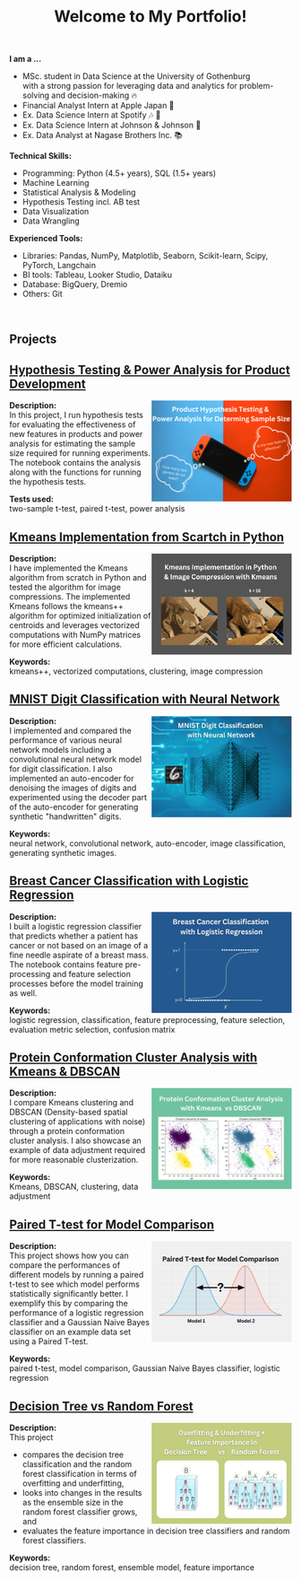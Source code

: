 
<h1 align="center"> Welcome to My Portfolio! </h1>

<br>
    <p><b> I am a ... </b></p>
    <ul>
        <li>MSc. student in Data Science at the University of Gothenburg <br>
        with a strong passion for leveraging data and analytics for problem-solving and decision-making 🔥 </li>
        <li>Financial Analyst Intern at Apple Japan 🍎 </li>
        <li>Ex. Data Science Intern at Spotify 🎶 💚 </li>
        <li>Ex. Data Science Intern at Johnson & Johnson 🏥 </li>
        <li>Ex. Data Analyst at Nagase Brothers Inc. 📚 </li>
    </ul>

**Technical Skills:**
- Programming: Python (4.5+ years), SQL (1.5+ years)
- Machine Learning
- Statistical Analysis & Modeling
- Hypothesis Testing incl. AB test
- Data Visualization
- Data Wrangling

**Experienced Tools:**
- Libraries: Pandas, NumPy, Matplotlib, Seaborn, Scikit-learn, Scipy, PyTorch, Langchain
- BI tools: Tableau, Looker Studio, Dataiku
- Database: BigQuery, Dremio
- Others: Git
<br>

<h2 align="left"><b> Projects </b></h2>

## [Hypothesis Testing & Power Analysis for Product Development](https://deepnote.com/app/yura-ueno/Hypothesis-Test-and-Power-Analysis-5ffe7a7c-f051-45c7-8e27-bda688ba164d)<br>
<a href="https://deepnote.com/app/yura-ueno/Hypothesis-Test-and-Power-Analysis-5ffe7a7c-f051-45c7-8e27-bda688ba164d">
    <img align="right" width="250" height="180" src="coverphotos/hypothesis_test_cover.png">
</a>

**Description:** <br>
In this project, I run hypothesis tests for evaluating the effectiveness of new features in products and power analysis for estimating the sample size required for running experiments. The notebook contains the analysis along with the functions for running the hypothesis tests. 

**Tests used:** <br> 
two-sample t-test, paired t-test, power analysis<br>


## [Kmeans Implementation from Scartch in Python](https://deepnote.com/app/yura-ueno/Kmeans-Implementation-8cf0dda0-2458-45c5-9be1-4c9af4267584)<br>
<a href="https://deepnote.com/app/yura-ueno/Kmeans-Implementation-8cf0dda0-2458-45c5-9be1-4c9af4267584">
    <img align="right" width="250" height="180" src="coverphotos/kmeans_cover.png">
</a>

**Description:** <br>
I have implemented the Kmeans algorithm from scratch in Python and tested the algorithm for image compressions. The implemented Kmeans follows the kmeans++ algorithm for optimized initialization of centroids and leverages vectorized computations with NumPy matrices for more efficient calculations. 

**Keywords:**  
kmeans++, vectorized computations, clustering, image compression  <br>

## [MNIST Digit Classification with Neural Network](https://deepnote.com/app/yura-ueno/Neural-Network-on-MNIST-Digits-c48c503b-d018-4a76-8fc4-6e1ada4eb8ea)<br>
<a href="https://deepnote.com/app/yura-ueno/Neural-Network-on-MNIST-Digits-c48c503b-d018-4a76-8fc4-6e1ada4eb8ea">
    <img align="right" width="250" height="180" src="coverphotos/neural_net.png">
</a>

**Description:** <br>
I implemented and compared the performance of various neural network models including a convolutional neural network model for digit classification. I also implemented an auto-encoder for denoising the images of digits and experimented using the decoder part of the auto-encoder for generating synthetic "handwritten" digits.<br>

**Keywords:**  
neural network, convolutional network, auto-encoder, image classification, generating synthetic images.


## [Breast Cancer Classification with Logistic Regression](https://deepnote.com/app/yura-ueno/Breast-Cancer-Classification-a1f36dc3-3558-4c42-af70-94dfa8d2fd79)<br>
<a href="https://deepnote.com/app/yura-ueno/Breast-Cancer-Classification-a1f36dc3-3558-4c42-af70-94dfa8d2fd79">
    <img align="right" width="250" height="180" src="coverphotos/breast_cancer_classification.png">
</a>

**Description:** <br>
I built a logistic regression classifier that predicts whether a patient has cancer or not based on an image of a fine needle aspirate of a breast mass. The notebook contains feature pre-processing and feature selection processes before the model training as well.

**Keywords:**  <br>
logistic regression, classification, feature preprocessing, feature selection, evaluation metric selection, confusion matrix


## [Protein Conformation Cluster Analysis with Kmeans & DBSCAN](https://deepnote.com/app/yura-ueno/Kmeans-vs-DBSCAN-16d362da-de59-47a3-b694-1b2bc3d740e9)<br>
<a href="https://deepnote.com/app/yura-ueno/Kmeans-vs-DBSCAN-16d362da-de59-47a3-b694-1b2bc3d740e9">
    <img align="right" width="250" height="180" src="coverphotos/kmeans_dbscan.png">
</a>

**Description:** <br>
I compare Kmeans clustering and DBSCAN (Density-based spatial clustering of applications with noise) through a protein conformation cluster analysis. I also showcase an example of data adjustment required for more reasonable clusterization.<br>

**Keywords:**  <br>
Kmeans, DBSCAN, clustering, data adjustment<be>


## [Paired T-test for Model Comparison](https://deepnote.com/app/yura-ueno/Paired-T-test-for-Model-Comparison-e8b6a0f0-7830-4892-9e0e-4555868162bb)<br>
<a href="https://deepnote.com/app/yura-ueno/Paired-T-test-for-Model-Comparison-e8b6a0f0-7830-4892-9e0e-4555868162bb">
    <img align="right" width="250" height="180" src="coverphotos/ttest_for_model.png">
</a>

**Description:** <br>
This project shows how you can compare the performances of different models by running a paired t-test to see which model performs statistically significantly better. I exemplify this by comparing the performance of a logistic regression classifier and a Gaussian Naive Bayes classifier on an example data set using a Paired T-test.

**Keywords:**  <br>
paired t-test, model comparison, Gaussian Naive Bayes classifier, logistic regression


## [Decision Tree vs Random Forest](https://deepnote.com/app/yura-ueno/Decision-Tree-and-Random-Forest-d6026e7d-09ab-44b3-8960-16878db21a3f)<br>
<a href="https://deepnote.com/app/yura-ueno/Decision-Tree-and-Random-Forest-d6026e7d-09ab-44b3-8960-16878db21a3f">
    <img align="right" width="250" height="180" src="coverphotos/tree_cover_photo.png">
</a>

**Description:** <br>
This project
- compares the decision tree classification and the random forest classification in terms of overfitting and underfitting,
- looks into changes in the results as the ensemble size in the random forest classifier grows, and
- evaluates the feature importance in decision tree classifiers and random forest classifiers.

**Keywords:**  <br>
decision tree, random forest, ensemble model, feature importance

